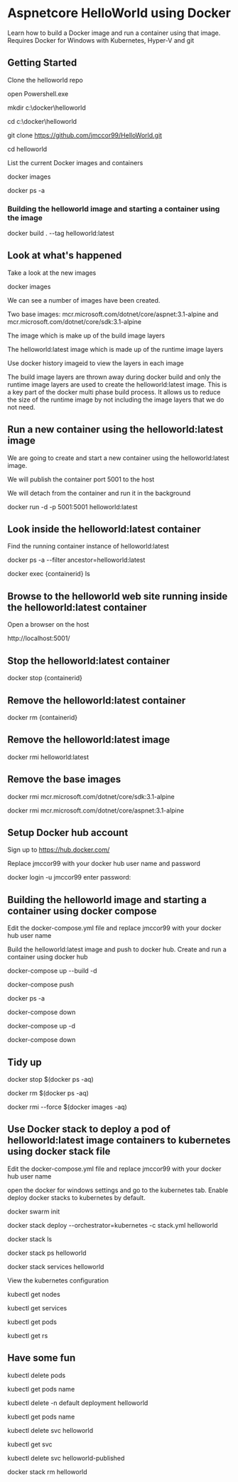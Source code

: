# Aspnetcore HelloWorld using Docker

Learn how to build a Docker image and run a container using that image. Requires Docker for Windows with Kubernetes, Hyper-V and git

## Getting Started

Clone the helloworld repo

open Powershell.exe 

mkdir c:\docker\helloworld

cd c:\docker\helloworld

git clone https://github.com/jmccor99/HelloWorld.git

cd helloworld

List the current Docker images and containers

docker images

docker ps -a

### Building the helloworld image and starting a container using the image

docker build . --tag helloworld:latest

## Look at what's happened

Take a look at the new images

docker images

We can see a number of images have been created. 

Two base images: mcr.microsoft.com/dotnet/core/aspnet:3.1-alpine and mcr.microsoft.com/dotnet/core/sdk:3.1-alpine

The <none> image which is make up of the build image layers

The helloworld:latest image which is made up of the runtime image layers

Use docker history imageid to view the layers in each image

The build image layers are thrown away during docker build and only the runtime image layers are used to create the helloworld:latest image. This is a key part of the docker multi phase build process. It allows us to reduce the size of the runtime image by not including the image layers that we do not need.

## Run a new container using the helloworld:latest image

We are going to create and start a new container using the helloworld:latest image. 

We will publish the container port 5001 to the host

We will detach from the container and run it in the background

docker run -d -p 5001:5001 helloworld:latest

## Look inside the helloworld:latest container

Find the running container instance of helloworld:latest

docker ps -a --filter ancestor=helloworld:latest

docker exec {containerid} ls

## Browse to the helloworld web site running inside the helloworld:latest container

Open a browser on the host

http://localhost:5001/

## Stop the helloworld:latest container

docker stop {containerid}

## Remove the helloworld:latest container

docker rm {containerid}

## Remove the helloworld:latest image

docker rmi helloworld:latest

## Remove the base images

docker rmi mcr.microsoft.com/dotnet/core/sdk:3.1-alpine

docker rmi mcr.microsoft.com/dotnet/core/aspnet:3.1-alpine

## Setup Docker hub account

Sign up to https://hub.docker.com/

Replace jmccor99 with your docker hub user name and password

docker login -u jmccor99
enter password:

## Building the helloworld image and starting a container using docker compose

Edit the docker-compose.yml file and replace jmccor99 with your docker hub user name

Build the helloworld:latest image and push to docker hub. Create and run a container using docker hub

docker-compose up --build -d

docker-compose push

docker ps -a

docker-compose down

docker-compose up -d

docker-compose down

## Tidy up

docker stop $(docker ps -aq)

docker rm $(docker ps -aq)

docker rmi --force $(docker images -aq)

## Use Docker stack to deploy a pod of helloworld:latest image containers to kubernetes using docker stack file

Edit the docker-compose.yml file and replace jmccor99 with your docker hub user name

open the docker for windows settings and go to the kubernetes tab. Enable deploy docker stacks to kubernetes by default.

docker swarm init

docker stack deploy --orchestrator=kubernetes -c stack.yml helloworld

docker stack ls

docker stack ps helloworld

docker stack services helloworld 

View the kubernetes configuration

kubectl get nodes

kubectl get services

kubectl get pods

kubectl get rs

## Have some fun

kubectl delete pods

kubectl get pods name

kubectl delete -n default deployment helloworld

kubectl get pods name

kubectl delete svc helloworld

kubectl get svc

kubectl delete svc helloworld-published

docker stack rm helloworld

